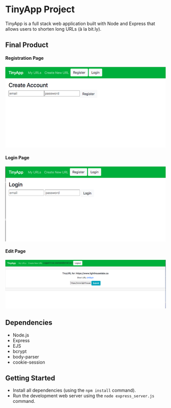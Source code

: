 # TinyApp Project

TinyApp is a full stack web application built with Node and Express that allows users to shorten long URLs (à la bit.ly).

## Final Product

#### Registration Page

!["Registration page"](https://github.com/loloffs/tinyapp/blob/master/docs/register-page.png?raw=true)


#### Login Page

!["Login page"](https://github.com/loloffs/tinyapp/blob/master/docs/login-page.png?raw=true)


#### Edit Page

!["Edit page"](https://github.com/loloffs/tinyapp/blob/master/docs/edit-page.png?raw=true)


## Dependencies

- Node.js
- Express
- EJS
- bcrypt
- body-parser
- cookie-session

## Getting Started

- Install all dependencies (using the `npm install` command).
- Run the development web server using the `node express_server.js` command.
